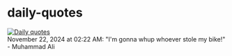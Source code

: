 # daily-quotes
[![Daily quotes](https://github.com/ceepu8/daily-quotes/actions/workflows/daily-quote.yml/badge.svg)](https://github.com/ceepu8/daily-quotes/actions/workflows/daily-quote.yml)<br/>
November 22, 2024 at 02:22 AM: "I'm gonna whup whoever stole my bike!" - Muhammad Ali
